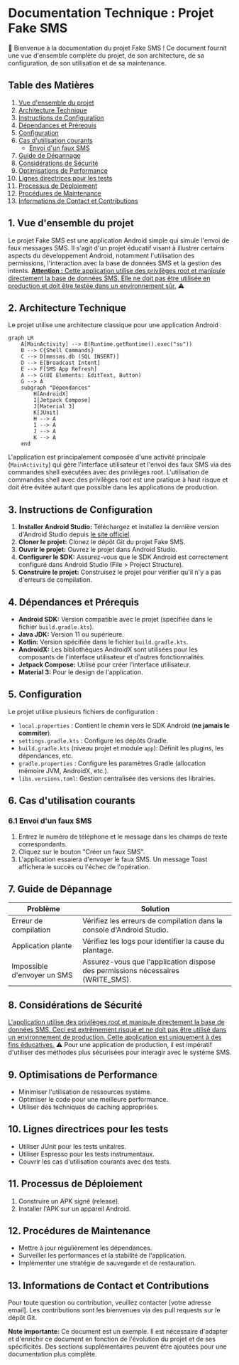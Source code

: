 # Documentation Technique : Projet Fake SMS

👋 Bienvenue à la documentation du projet Fake SMS ! Ce document fournit une vue d'ensemble complète du projet, de son architecture, de sa configuration, de son utilisation et de sa maintenance.

## Table des Matières

1. [Vue d'ensemble du projet](#1-vue-densemble-du-projet)
2. [Architecture Technique](#2-architecture-technique)
3. [Instructions de Configuration](#3-instructions-de-configuration)
4. [Dépendances et Prérequis](#4-dépendances-et-prérequis)
5. [Configuration](#5-configuration)
6. [Cas d'utilisation courants](#6-cas-dutilisation-courants)
    * [Envoi d'un faux SMS](#61-envoi-dun-faux-sms)
7. [Guide de Dépannage](#7-guide-de-dépannage)
8. [Considérations de Sécurité](#8-considérations-de-sécurité)
9. [Optimisations de Performance](#9-optimisations-de-performance)
10. [Lignes directrices pour les tests](#10-lignes-directrices-pour-les-tests)
11. [Processus de Déploiement](#11-processus-de-déploiement)
12. [Procédures de Maintenance](#12-procédures-de-maintenance)
13. [Informations de Contact et Contributions](#13-informations-de-contact-et-contributions)


## 1. Vue d'ensemble du projet

Le projet Fake SMS est une application Android simple qui simule l'envoi de faux messages SMS.  Il s'agit d'un projet éducatif visant à illustrer certains aspects du développement Android, notamment l'utilisation des permissions, l'interaction avec la base de données SMS et la gestion des intents.  <ins>**Attention :** Cette application utilise des privilèges root et manipule directement la base de données SMS.  Elle ne doit pas être utilisée en production et doit être testée dans un environnement sûr.</ins> ⚠️


## 2. Architecture Technique

Le projet utilise une architecture classique pour une application Android :

```mermaid
graph LR
    A[MainActivity] --> B(Runtime.getRuntime().exec("su"))
    B --> C{Shell Commands}
    C --> D[mmssms.db (SQL INSERT)]
    D --> E[Broadcast Intent]
    E --> F[SMS App Refresh]
    A --> G(UI Elements: EditText, Button)
    G --> A
    subgraph "Dépendances"
        H[AndroidX]
        I[Jetpack Compose]
        J[Material 3]
        K[JUnit]
        H --> A
        I --> A
        J --> A
        K --> A
    end
```

L'application est principalement composée d'une activité principale (`MainActivity`) qui gère l'interface utilisateur et l'envoi des faux SMS via des commandes shell exécutées avec des privilèges root.  L'utilisation de commandes shell avec des privilèges root est une pratique à haut risque et doit être évitée autant que possible dans les applications de production.

## 3. Instructions de Configuration

1.  **Installer Android Studio:** Téléchargez et installez la dernière version d'Android Studio depuis [le site officiel](https://developer.android.com/studio).
2.  **Cloner le projet:** Clonez le dépôt Git du projet Fake SMS.
3.  **Ouvrir le projet:** Ouvrez le projet dans Android Studio.
4.  **Configurer le SDK:** Assurez-vous que le SDK Android est correctement configuré dans Android Studio (File > Project Structure).
5.  **Construire le projet:** Construisez le projet pour vérifier qu'il n'y a pas d'erreurs de compilation.

## 4. Dépendances et Prérequis

*   **Android SDK:**  Version compatible avec le projet (spécifiée dans le fichier `build.gradle.kts`).
*   **Java JDK:**  Version 11 ou supérieure.
*   **Kotlin:**  Version spécifiée dans le fichier `build.gradle.kts`.
*   **AndroidX:**  Les bibliothèques AndroidX sont utilisées pour les composants de l'interface utilisateur et d'autres fonctionnalités.
*   **Jetpack Compose:**  Utilisé pour créer l'interface utilisateur.
*   **Material 3:**  Pour le design de l'application.


## 5. Configuration

Le projet utilise plusieurs fichiers de configuration :

*   `local.properties` : Contient le chemin vers le SDK Android (**ne jamais le commiter**).
*   `settings.gradle.kts` : Configure les dépôts Gradle.
*   `build.gradle.kts` (niveau projet et module `app`): Définit les plugins, les dépendances, etc.
*   `gradle.properties` : Configure les paramètres Gradle (allocation mémoire JVM, AndroidX, etc.).
*   `libs.versions.toml`: Gestion centralisée des versions des librairies.

## 6. Cas d'utilisation courants

### 6.1 Envoi d'un faux SMS

1.  Entrez le numéro de téléphone et le message dans les champs de texte correspondants.
2.  Cliquez sur le bouton "Créer un faux SMS".
3.  L'application essaiera d'envoyer le faux SMS. Un message Toast affichera le succès ou l'échec de l'opération.


## 7. Guide de Dépannage

| Problème                     | Solution                                                                     |
|------------------------------|-----------------------------------------------------------------------------|
| Erreur de compilation        | Vérifiez les erreurs de compilation dans la console d'Android Studio.         |
| Application plante           | Vérifiez les logs pour identifier la cause du plantage.                       |
| Impossible d'envoyer un SMS | Assurez-vous que l'application dispose des permissions nécessaires (WRITE_SMS). |


## 8. Considérations de Sécurité

<ins>L'application utilise des privilèges root et manipule directement la base de données SMS.  Ceci est extrêmement risqué et ne doit pas être utilisé dans un environnement de production.  Cette application est uniquement à des fins éducatives.</ins> ⚠️  Pour une application de production, il est impératif d'utiliser des méthodes plus sécurisées pour interagir avec le système SMS.


## 9. Optimisations de Performance

*   Minimiser l'utilisation de ressources système.
*   Optimiser le code pour une meilleure performance.
*   Utiliser des techniques de caching appropriées.


## 10. Lignes directrices pour les tests

*   Utiliser JUnit pour les tests unitaires.
*   Utiliser Espresso pour les tests instrumentaux.
*   Couvrir les cas d'utilisation courants avec des tests.


## 11. Processus de Déploiement

1.  Construire un APK signé (release).
2.  Installer l'APK sur un appareil Android.


## 12. Procédures de Maintenance

*   Mettre à jour régulièrement les dépendances.
*   Surveiller les performances et la stabilité de l'application.
*   Implémenter une stratégie de sauvegarde et de restauration.


## 13. Informations de Contact et Contributions

Pour toute question ou contribution, veuillez contacter  [votre adresse email].  Les contributions sont les bienvenues via des pull requests sur le dépôt Git.


**Note importante:**  Ce document est un exemple.  Il est nécessaire d'adapter et d'enrichir ce document en fonction de l'évolution du projet et de ses spécificités.  Des sections supplémentaires peuvent être ajoutées pour une documentation plus complète.
